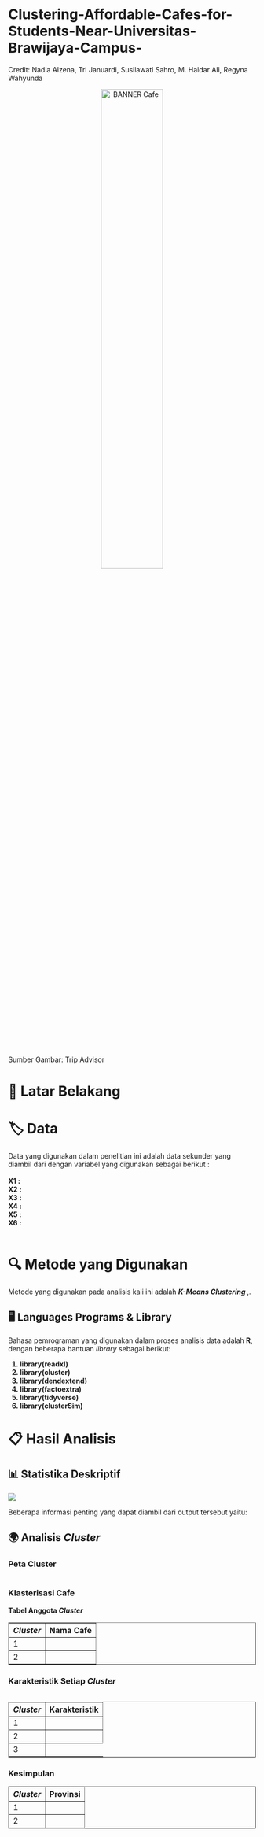# Clustering-Affordable-Cafes-for-Students-Near-Universitas-Brawijaya-Campus-

Credit: Nadia Alzena, Tri Januardi, Susilawati Sahro, M. Haidar Ali, Regyna Wahyunda

<div style="text-align: center;">
  <img src="https://dynamic-media-cdn.tripadvisor.com/media/photo-o/10/e5/73/92/photo1jpg.jpg?w=900&h=500&s=1" 
       alt="BANNER Cafe" 
       style="width: 50%;">
</div>

  <p>Sumber Gambar: Trip Advisor</p>
</div>

# 📌 Latar Belakang 

<p align = "left">


# 🏷 Data 
<p align = "left">
Data yang digunakan dalam penelitian ini adalah data sekunder yang diambil dari <b> </b> 
dengan variabel yang digunakan sebagai berikut : <br> <br>
<b>
X1 :  <br>
X2 :  <br>
X3 :  <br>
X4 :  <br>
X5 :  <br>
X6 :  <br> 
</b>
<br>

# 🔍 Metode yang Digunakan
<p align = "left">
Metode yang digunakan pada analisis kali ini adalah <b> <i> K-Means Clustering </i> </b>,. 

## 🖥 Languages Programs & Library 
Bahasa pemrograman yang digunakan dalam proses analisis data adalah <b>R</b>, dengan beberapa bantuan <i>library</i> sebagai berikut:<br>
<b>
1. library(readxl) <br>
2. library(cluster) <br>
3. library(dendextend) <br>
4. library(factoextra) <br>
5. library(tidyverse) <br>
6. library(clusterSim) <br>
</b>

# 📋 Hasil Analisis
## 📊 Statistika Deskriptif

<img src = "Statistika Deskriptif.png">

Beberapa informasi penting yang dapat diambil dari output tersebut yaitu: <br> 

## 🌍 Analisis <i> Cluster </i>

### Peta Cluster
<img >

### Klasterisasi Cafe

<b> Tabel Anggota <i>Cluster</i> </b>
<table border="1">
  <thead>
    <tr>
      <th> <i> Cluster </i> </th>
      <th> Nama Cafe </th>
    </tr>
  </thead>
  <tbody>
    <tr>
      <td> 1 </td>
      <td> 
      </td>
    </tr>
    <tr>
      <td> 2 </td>
      <td> 
      </td>
    </tr>
  </tbody>
</table>

### Karakteristik Setiap <i>Cluster</i>

<img>

<table border="1">
  <thead>
    <tr>
      <th> <i> Cluster </i> </th>
      <th> Karakteristik </th>
    </tr>
  </thead>
  <tbody>
    <tr>
      <td> 1 </td>
      <td>  
      </td>
    </tr>
    <tr>
      <td> 2 </td>
      <td> 
      </td>
    </tr>
    <tr>
      <td> 3 </td>
  </tbody>
</table>

### Kesimpulan 
<table border="1">
  <thead>
    <tr>
      <th> <i> Cluster </i> </th>
      <th> Provinsi </th>
    </tr>
  </thead>
  <tbody>
    <tr>
      <td> 1 </td>
      <td> 
</td>
    </tr>
    <tr>
      <td> 2 </td>
      <td>
      </td>
    </tr>
  </tbody>
</table>

